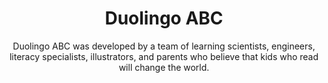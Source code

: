 ---
id: 7
title: Duolingo ABC
subtitle: Duolingo ABC was developed by a team of learning scientists, engineers, literacy specialists, illustrators, and parents who believe that kids who read will change the world.
image: /assets/img/resources/preview.jpeg
link: https://abc.duolingo.com/
alt: 

caption:
  thumbnail: /assets/img/resources/preview.jpeg

tags: [all]
categories: apps
---